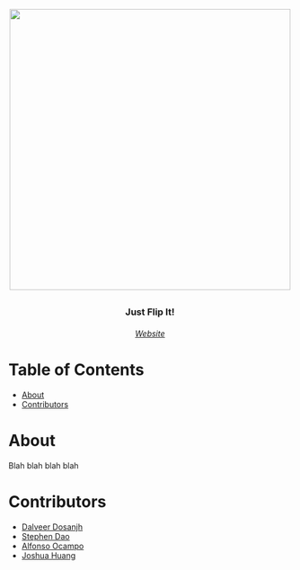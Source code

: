 <p align="center">
  <a href="https://github.com/dal-dos/FlipClock">
  <img width="500px" src="https://user-images.githubusercontent.com/32851308/218961523-c56bfb5d-a995-4a45-8840-6860795b82d2.png" align="center"/>
  </a>
  <h2></h2>
 <h3 align="center">Just Flip It!</h3>
 <h6 align="center"><a href="https://github.com/dal-dos/Flip-Clock#readme">Website</a></h6>
</p>


# Table of Contents
-   [About](#about)
-   [Contributors](#contributors)

# About
Blah blah blah blah

# Contributors
- [Dalveer Dosanjh](https://github.com/dal-dos)
- [Stephen Dao](https://github.com/pingoyes)
- [Alfonso Ocampo](https://github.com/alfonsoocampo)
- [Joshua Huang](https://github.com/dal-dos/FlipClock)
